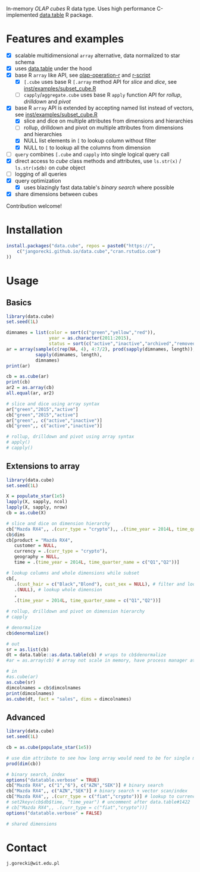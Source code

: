 
In-memory *OLAP cubes* R data type. Uses high performance C-implemented [data.table](https://github.com/Rdatatable/data.table) R package.  

# Features and examples

- [x] scalable multidimensional `array` alternative, data normalized to star schema
- [x] uses [data.table](https://github.com/Rdatatable/data.table) under the hood
- [x] base R `array` like API, see [olap-operation-r](https://dzone.com/articles/olap-operation-r) and [r-script](https://gist.github.com/jangorecki/4aa6218b6011360338f2)
  - [x] `[.cube` uses base R `[.array` method API for *slice* and *dice*, see [inst/examples/subset_cube.R](inst/examples/subset_cube.R)
  - [ ] `capply`/`aggregate.cube` uses base R `apply` function API for *rollup*, *drilldown* and *pivot*
- [x] base R `array` API is extended by accepting named list instead of vectors, see [inst/examples/subset_cube.R](inst/examples/subset_cube.R)
  - [x] slice and dice on multiple attributes from dimensions and hierarchies
  - [ ] rollup, drilldown and pivot on multiple attributes from dimensions and hierarchies
  - [x] NULL list elements in `[` to lookup column without filter
  - [x] NULL to `[` to lookup all the columns from dimension
- [ ] `query` combines `[.cube` and `capply` into single logical query call
- [x] direct access to *cube* class methods and attributes, use `ls.str(x)` / `ls.str(x$db)` on *cube* object
- [ ] logging of all queries
- [x] query optimization
  - [x] uses blazingly fast data.table's *binary search* where possible
- [x] share dimensions between cubes

Contribution welcome!  

# Installation

```r
install.packages("data.cube", repos = paste0("https://",
    c("jangorecki.github.io/data.cube","cran.rstudio.com")
))
```

# Usage

## Basics

```r
library(data.cube)
set.seed(1L)

dimnames = list(color = sort(c("green","yellow","red")), 
                year = as.character(2011:2015), 
                status = sort(c("active","inactive","archived","removed")))
ar = array(sample(c(rep(NA, 4), 4:7/2), prod(sapply(dimnames, length)), TRUE), 
           sapply(dimnames, length), 
           dimnames)
print(ar)

cb = as.cube(ar)
print(cb)
ar2 = as.array(cb)
all.equal(ar, ar2)

# slice and dice using array syntax
ar["green","2015","active"]
cb["green","2015","active"]
ar["green",, c("active","inactive")]
cb["green",, c("active","inactive")]

# rollup, drilldown and pivot using array syntax
# apply()
# capply()
```

## Extensions to array

```r
library(data.cube)
set.seed(1L)

X = populate_star(1e5)
lapply(X, sapply, ncol)
lapply(X, sapply, nrow)
cb = as.cube(X)

# slice and dice on dimension hierarchy
cb["Mazda RX4",, .(curr_type = "crypto"),, .(time_year = 2014L, time_quarter_name = c("Q1","Q2"))]
cb$dims
cb[product = "Mazda RX4",
   customer = NULL,
   currency = .(curr_type = "crypto"),
   geography = NULL,
   time = .(time_year = 2014L, time_quarter_name = c("Q1","Q2"))]

# lookup columns and whole dimensions while subset
cb[,
   .(cust_hair = c("Black","Blond"), cust_sex = NULL), # filter and lookup column without filter
   .(NULL), # lookup whole dimension
   ,
   .(time_year = 2014L, time_quarter_name = c("Q1","Q2"))]

# rollup, drilldown and pivot on dimension hierarchy
# capply

# denormalize
cb$denormalize()

# out
sr = as.list(cb)
dt = data.table::as.data.table(cb) # wraps to cb$denormalize
#ar = as.array(cb) # array not scale in memory, have process manager at hand

# in
#as.cube(ar)
as.cube(sr)
dimcolnames = cb$dimcolnames
print(dimcolnames)
as.cube(dt, fact = "sales", dims = dimcolnames)
```

## Advanced

```r
library(data.cube)
set.seed(1L)

cb = as.cube(populate_star(1e5))

# use dim attribute to see how long array would need to be for single measure
prod(dim(cb))

# binary search, index
options("datatable.verbose" = TRUE)
cb["Mazda RX4", c("1","6"), c("AZN","SEK")] # binary search
cb["Mazda RX4",, c("AZN","SEK")] # binary search + vector scan/index
cb["Mazda RX4",, .(curr_type = c("fiat","crypto"))] # lookup to currency hierarchy
# set2keyv(cb$db$time, "time_year") # uncomment after data.table#1422
# cb["Mazda RX4",, .(curr_type = c("fiat","crypto"))]
options("datatable.verbose" = FALSE)

# shared dimensions

```


# Contact

`j.gorecki@wit.edu.pl`
